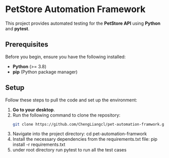 # PetStore Automation Framework

This project provides automated testing for the **PetStore API** using **Python** and **pytest**.

## Prerequisites

Before you begin, ensure you have the following installed:

- **Python** (>= 3.8)
- **pip** (Python package manager)

## Setup

Follow these steps to pull the code and set up the environment:

1. **Go to your desktop**.
2. Run the following command to clone the repository:
   ```bash
   git clone https://github.com/ChengLiangcl/pet-automation-framwork.git
3. Navigate into the project directory:
   cd pet-automation-framwork
4. Install the necessary dependencies from the requirements.txt file:
   pip install -r requirements.txt
5. under root directory
   run pytest to run all the test cases


